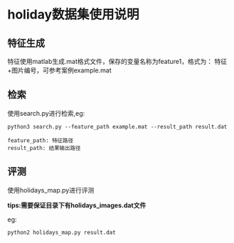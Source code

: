 # holiday数据集使用说明

## 特征生成

特征使用matlab生成.mat格式文件，保存的变量名称为feature1，格式为： 特征+图片编号，可参考案例example.mat

## 检索

使用search.py进行检索,eg:
    
    python3 search.py --feature_path example.mat --result_path result.dat 

    feature_path: 特征路径
    result_path: 结果输出路径

## 评测

使用holidays_map.py进行评测

**tips:需要保证目录下有holidays_images.dat文件**

eg:

    python2 holidays_map.py result.dat
